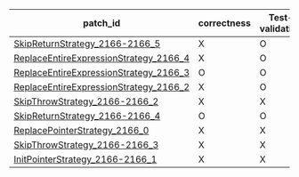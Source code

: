  | patch_id |correctness |Test-validation |NPEX-validation |
 |--- | --- | --- | --- | 
 | [SkipReturnStrategy_2166-2166_5](./patches/SkipReturnStrategy_2166-2166_5/patch.java#2177) | X | O | X | 
 | [ReplaceEntireExpressionStrategy_2166_4](./patches/ReplaceEntireExpressionStrategy_2166_4/patch.java#2177) | X | O | X | 
 | [ReplaceEntireExpressionStrategy_2166_3](./patches/ReplaceEntireExpressionStrategy_2166_3/patch.java#2177) | O | O | O | 
 | [ReplaceEntireExpressionStrategy_2166_2](./patches/ReplaceEntireExpressionStrategy_2166_2/patch.java#2177) | X | O | X | 
 | [SkipThrowStrategy_2166-2166_2](./patches/SkipThrowStrategy_2166-2166_2/patch.java#2177) | X | X | X | 
 | [SkipReturnStrategy_2166-2166_4](./patches/SkipReturnStrategy_2166-2166_4/patch.java#2177) | O | O | O | 
 | [ReplacePointerStrategy_2166_0](./patches/ReplacePointerStrategy_2166_0/patch.java#2177) | X | X | X | 
 | [SkipThrowStrategy_2166-2166_3](./patches/SkipThrowStrategy_2166-2166_3/patch.java#2177) | X | X | X | 
 | [InitPointerStrategy_2166-2166_1](./patches/InitPointerStrategy_2166-2166_1/patch.java#2177) | X | X | X | 

